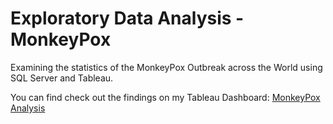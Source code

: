 # Exploratory Data Analysis - MonkeyPox
Examining the statistics of the MonkeyPox Outbreak across the World using SQL Server and Tableau.

You can find check out the findings on my Tableau Dashboard:
[MonkeyPox Analysis](https://public.tableau.com/views/MonkeyPoxAnalysis_16687114629840/MonkeyPoxAnalysis?:language=en-US&:sid=&:redirect=auth&:display_count=n&:origin=viz_share_link)

